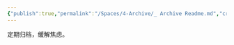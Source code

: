 ```yaml
---
{"publish":true,"permalink":"/Spaces/4-Archive/_ Archive Readme.md","created":"2022-08-05","modified":"2025-07-12","tags":["workflow"],"cssclasses":""}
---
```



定期归档，缓解焦虑。
